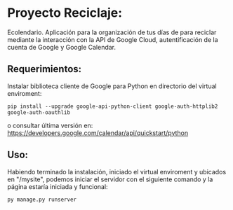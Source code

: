# Proyecto Reciclaje:
Ecolendario. Aplicación para la organización de tus días de para reciclar mediante la interacción con la API de Google Cloud, autentificación de la cuenta de Google y Google Calendar.

## Requerimientos:
Instalar biblioteca cliente de Google para Python en directorio del virtual enviroment:
```
pip install --upgrade google-api-python-client google-auth-httplib2 google-auth-oauthlib
```
o consultar última versión en: https://developers.google.com/calendar/api/quickstart/python

## Uso:
Habiendo terminado la instalación, iniciado el virtual enviroment y ubicados en "/mysite", podemos iniciar el servidor con el siguiente comando y la página estaría iniciada y funcional:
```
py manage.py runserver
```
